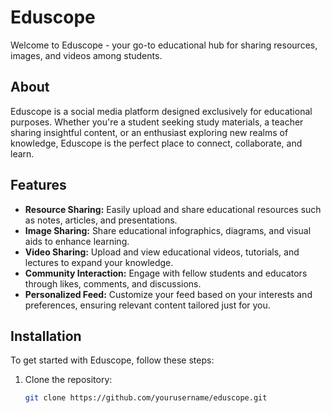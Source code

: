 # Eduscope

Welcome to Eduscope - your go-to educational hub for sharing resources, images, and videos among students. 

## About

Eduscope is a social media platform designed exclusively for educational purposes. Whether you're a student seeking study materials, a teacher sharing insightful content, or an enthusiast exploring new realms of knowledge, Eduscope is the perfect place to connect, collaborate, and learn.

## Features

- **Resource Sharing:** Easily upload and share educational resources such as notes, articles, and presentations.
- **Image Sharing:** Share educational infographics, diagrams, and visual aids to enhance learning.
- **Video Sharing:** Upload and view educational videos, tutorials, and lectures to expand your knowledge.
- **Community Interaction:** Engage with fellow students and educators through likes, comments, and discussions.
- **Personalized Feed:** Customize your feed based on your interests and preferences, ensuring relevant content tailored just for you.

## Installation

To get started with Eduscope, follow these steps:

1. Clone the repository:

   ```bash
   git clone https://github.com/yourusername/eduscope.git
